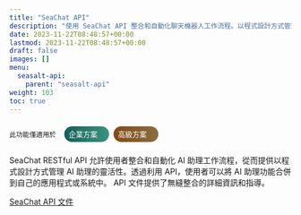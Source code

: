 ```yaml
---
title: "SeaChat API"
description: "使用 SeaChat API 整合和自動化聊天機器人工作流程。以程式設計方式管理 AI 助理，並透過無縫整合增強您的應用程式。"
date: 2023-11-22T08:48:57+00:00
lastmod: 2023-11-22T08:48:57+00:00
draft: false
images: []
menu:
  seasalt-api:
    parent: "seasalt-api"
weight: 103
toc: true
---
```

<div style="display: flex; align-self: flex-end; align-items: baseline">

`此功能僅適用於  `
   <div style="border-radius: 30%; 
    background: linear-gradient(90deg, #135f5c, #3a947b); 
    width: 5rem; 
    color: #ffffff; 
    padding: calc(min(100vw, 1366px)* 0.00439) calc(min(100vw, 1366px)* 0.00878);
    border-radius: calc(min(100vw, 1366px)* 0.01464);
    display: block;
    unicode-bidi: isolate;
    box-sizing: border-box;
   font-size: .8rem;
    align-content: center;
   ">
   <div>企業方案</div>
</div>
<div style="border-radius: 30%; 
    background: linear-gradient(90deg,#824a14,#886f40);
    width: 5rem; 
    color: #ffffff; 
    padding: calc(min(100vw, 1366px)* 0.00439) calc(min(100vw, 1366px)* 0.00878);
    border-radius: calc(min(100vw, 1366px)* 0.01464);
    display: block;
    unicode-bidi: isolate;
    box-sizing: border-box;
   font-size: .8rem;
   margin-left: .5rem;
        align-content: center;
   ">
   <div>高級方案</div>
</div>
</div>

SeaChat RESTful API 允許使用者整合和自動化 AI 助理工作流程，從而提供以程式設計方式管理 AI 助理的靈活性。透過利用 API，使用者可以將 AI 助理功能合併到自己的應用程式或系統中。 API 文件提供了無縫整合的詳細資訊和指導。

<div class="row justify-content-center">
    <div class="col-lg-9 col-xl-8 text-center">
        <p class="lead"></p>
        <a class="btn btn-primary btn-lg px-4 mb-2" href="https://chat.seasalt.ai/redoc" role="button" target="_blank" rel="noopener noreferrer">SeaChat API 文件</a>
    </div>
</div>
